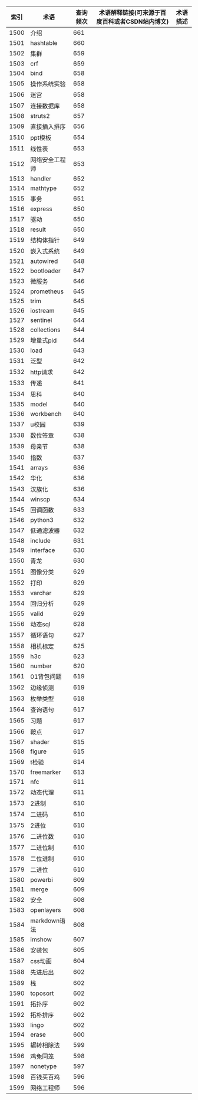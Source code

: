 | 索引   | 术语          | 查询频次 | 术语解释链接(可来源于百度百科或者CSDN站内博文) | 术语描述 |
| ---- | ----------- | ---- | -------------------------- | ---- |
| 1500 | 介绍          | 661  |                            |      |
| 1501 | hashtable   | 660  |                            |      |
| 1502 | 集群          | 659  |                            |      |
| 1503 | crf         | 659  |                            |      |
| 1504 | bind        | 658  |                            |      |
| 1505 | 操作系统实验      | 658  |                            |      |
| 1506 | 迷宫          | 658  |                            |      |
| 1507 | 连接数据库       | 658  |                            |      |
| 1508 | struts2     | 657  |                            |      |
| 1509 | 直接插入排序      | 656  |                            |      |
| 1510 | ppt模板       | 654  |                            |      |
| 1511 | 线性表         | 653  |                            |      |
| 1512 | 网络安全工程师     | 653  |                            |      |
| 1513 | handler     | 652  |                            |      |
| 1514 | mathtype    | 652  |                            |      |
| 1515 | 事务          | 651  |                            |      |
| 1516 | express     | 650  |                            |      |
| 1517 | 驱动          | 650  |                            |      |
| 1518 | result      | 650  |                            |      |
| 1519 | 结构体指针       | 649  |                            |      |
| 1520 | 嵌入式系统       | 649  |                            |      |
| 1521 | autowired   | 648  |                            |      |
| 1522 | bootloader  | 647  |                            |      |
| 1523 | 微服务         | 646  |                            |      |
| 1524 | prometheus  | 645  |                            |      |
| 1525 | trim        | 645  |                            |      |
| 1526 | iostream    | 645  |                            |      |
| 1527 | sentinel    | 644  |                            |      |
| 1528 | collections | 644  |                            |      |
| 1529 | 增量式pid      | 644  |                            |      |
| 1530 | load        | 643  |                            |      |
| 1531 | 泛型          | 642  |                            |      |
| 1532 | http请求      | 642  |                            |      |
| 1533 | 传递          | 641  |                            |      |
| 1534 | 思科          | 640  |                            |      |
| 1535 | model       | 640  |                            |      |
| 1536 | workbench   | 640  |                            |      |
| 1537 | u校园         | 639  |                            |      |
| 1538 | 数位签章        | 638  |                            |      |
| 1539 | 母亲节         | 638  |                            |      |
| 1540 | 指数          | 637  |                            |      |
| 1541 | arrays      | 636  |                            |      |
| 1542 | 华化          | 636  |                            |      |
| 1543 | 汉族化         | 636  |                            |      |
| 1544 | winscp      | 634  |                            |      |
| 1545 | 回调函数        | 633  |                            |      |
| 1546 | python3     | 632  |                            |      |
| 1547 | 低通滤波器       | 632  |                            |      |
| 1548 | include     | 631  |                            |      |
| 1549 | interface   | 630  |                            |      |
| 1550 | 青龙          | 630  |                            |      |
| 1551 | 图像分类        | 629  |                            |      |
| 1552 | 打印          | 629  |                            |      |
| 1553 | varchar     | 629  |                            |      |
| 1554 | 回归分析        | 629  |                            |      |
| 1555 | valid       | 629  |                            |      |
| 1556 | 动态sql       | 628  |                            |      |
| 1557 | 循环语句        | 627  |                            |      |
| 1558 | 相机标定        | 625  |                            |      |
| 1559 | h3c         | 623  |                            |      |
| 1560 | number      | 620  |                            |      |
| 1561 | 01背包问题      | 619  |                            |      |
| 1562 | 边缘侦测        | 619  |                            |      |
| 1563 | 枚举类型        | 618  |                            |      |
| 1564 | 查询语句        | 617  |                            |      |
| 1565 | 习题          | 617  |                            |      |
| 1566 | 鞍点          | 617  |                            |      |
| 1567 | shader      | 615  |                            |      |
| 1568 | figure      | 615  |                            |      |
| 1569 | t检验         | 614  |                            |      |
| 1570 | freemarker  | 613  |                            |      |
| 1571 | nfc         | 611  |                            |      |
| 1572 | 动态代理        | 611  |                            |      |
| 1573 | 2进制         | 610  |                            |      |
| 1574 | 二进码         | 610  |                            |      |
| 1575 | 2进位         | 610  |                            |      |
| 1576 | 二进位数        | 610  |                            |      |
| 1577 | 二进位制        | 610  |                            |      |
| 1578 | 二位进制        | 610  |                            |      |
| 1579 | 二进位         | 610  |                            |      |
| 1580 | powerbi     | 609  |                            |      |
| 1581 | merge       | 609  |                            |      |
| 1582 | 安全          | 608  |                            |      |
| 1583 | openlayers  | 608  |                            |      |
| 1584 | markdown语法  | 608  |                            |      |
| 1585 | imshow      | 607  |                            |      |
| 1586 | 安装包         | 605  |                            |      |
| 1587 | css动画       | 604  |                            |      |
| 1588 | 先进后出        | 602  |                            |      |
| 1589 | 栈           | 602  |                            |      |
| 1590 | toposort    | 602  |                            |      |
| 1591 | 拓扑序         | 602  |                            |      |
| 1592 | 拓朴排序        | 602  |                            |      |
| 1593 | lingo       | 602  |                            |      |
| 1594 | erase       | 600  |                            |      |
| 1595 | 辗转相除法       | 599  |                            |      |
| 1596 | 鸡兔同笼        | 598  |                            |      |
| 1597 | nonetype    | 597  |                            |      |
| 1598 | 百钱买百鸡       | 596  |                            |      |
| 1599 | 网络工程师       | 596  |                            |      |
